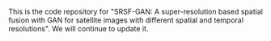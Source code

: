 This is the code repository for "SRSF-GAN: A super-resolution based spatial fusion with GAN for satellite images with different spatial and temporal resolutions". We will continue to update it.
